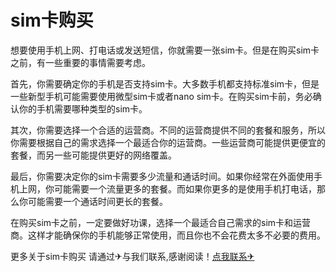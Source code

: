 # sim卡购买

想要使用手机上网、打电话或发送短信，你就需要一张sim卡。但是在购买sim卡之前，有一些重要的事情需要考虑。

首先，你需要确定你的手机是否支持sim卡。大多数手机都支持标准sim卡，但是一些新型手机可能需要使用微型sim卡或者nano sim卡。在购买sim卡前，务必确认你的手机需要哪种类型的sim卡。

其次，你需要选择一个合适的运营商。不同的运营商提供不同的套餐和服务，所以你需要根据自己的需求选择一个最适合你的运营商。一些运营商可能提供更便宜的套餐，而另一些可能提供更好的网络覆盖。

最后，你需要决定你的sim卡需要多少流量和通话时间。如果你经常在外面使用手机上网，你可能需要一个流量更多的套餐。而如果你更多的是使用手机打电话，那么你可能需要一个通话时间更长的套餐。

在购买sim卡之前，一定要做好功课，选择一个最适合自己需求的sim卡和运营商。这样才能确保你的手机能够正常使用，而且你也不会花费太多不必要的费用。

更多关于sim卡购买 请通过✈与我们联系,感谢阅读！[点我联系✈](https://www.k02.cc)